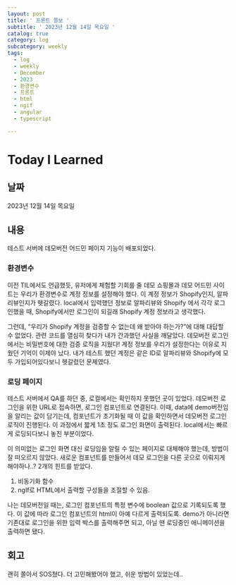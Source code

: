 ```yaml
---
layout: post
title: ' 프론트 쫄보 '
subtitle: ' 2023년 12월 14일 목요일 '
catalog: true
category: log
subcategory: weekly
tags:
  - log
  - weekly
  - December
  - 2023
  - 환경변수
  - 프론트
  - html
  - ngif
  - angular
  - typescript

---
```


# Today I Learned

## 날짜

2023년 12월 14일 목요일

## 내용

테스트 서버에 데모버전 어드민 페이지 기능이 배포되었다.

### 환경변수

 이전 TIL에서도 언급했듯, 유저에게 체험할 기회를 줄 데모 쇼핑몰과 데모 어드민 사이트는 우리가 환경변수로 계정 정보를 설정해야 했다. 이 계정 정보가 Shopify인지, 알파리뷰인지가 헷갈렸다. local에서 입력했던 정보로 알파리뷰와 Shopify 에서 각각 로그인했을 때, Shopify에서만 로그인이 되길래 Shopify 계정 정보라고 생각했다.

 그런데, “우리가 Shopify 계정을 검증할 수 없는데 왜 받아야 하는가?”에 대해 대답할 수 없었다. 관련 코드를 열심히 찾다가 내가 간과했던 사실을 깨달았다. 데모버전 로그인에서는 비밀번호에 대한 검증 로직을 지웠다! 계정 정보를 우리가 설정한다는 이유로 지웠던 기억이 이제야 났다. 내가 테스트 했던 계정은 같은 ID로 알파리뷰와 Shopify에 모두 가입되어있다보니 헷갈렸던 문제였다. 

### 로딩 페이지

 테스트 서버에서 QA를 하던 중, 로컬에서는 확인하지 못했던 곳이 있었다. 데모버전 로그인을 위한 URL로 접속하면, 로그인 컴포넌트로 연결된다. 이때, data에 demo버전임을 알리는 값이 담기는데, 컴포넌트가 초기화될 때 이 값을 확인하면서 데모버전 로그인 로직이 진행된다. 이 과정에서 짧게 1초 정도 로그인 화면이 출력된다. local에서는 빠르게 로딩되다보니 놓친 부분이었다.

 이 의미없는 로그인 화면 대신 로딩임을 알릴 수 있는 페이지로 대체해야 했는데, 방법이 잘 떠오르지 않았다. 새로운 컴포넌트를 만들어서 데모 로그인을 다른 곳으로 이뤄지게 해야하나..? 2개의 힌트를 받았다.

1. 비동기화 함수
2. ngIf로 HTML에서 출력할 구성들을 조절할 수 있음.

 나는 데모버전일 때는, 로그인 컴포넌트의 특정 변수에 boolean 값으로 기록되도록 했다. 이 값에 따라 로그인 컴포넌트의 html이 아예 다르게 출력되도록. demo가 아니라면 기존대로 로그인을 위한 입력 박스를 출력해주면 되고, 아닐 땐 로딩중인 애니메이션을 출력하면 됐다. 

## 회고

 괜히 쫄아서 SOS쳤다. 더 고민해봤어야 했고, 쉬운 방법이 있었는데..
